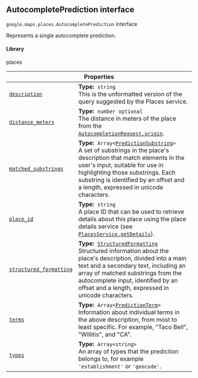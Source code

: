 
<devsite-heading text=" AutocompletePrediction interface" for="AutocompletePrediction" level="h2" link="" toc="" back-to-top=""><h2 id="AutocompletePrediction" is-upgraded="">AutocompletePrediction interface</h2></devsite-heading>
<p>
<code translate="no" dir="ltr"><span itemprop="path">google.maps.places</span>.<span itemprop="name">AutocompletePrediction</span></code>
interface
</p>
<p>Represents a single autocomplete prediction.</p>
<devsite-heading text="Library" for="library_5" level="h4" link=""><h4 is-upgraded="" id="library_5">Library</h4></devsite-heading>
<p>places</p>
<div class="devsite-table-wrapper"><table class="properties responsive" summary="interface AutocompletePrediction - Properties">
<thead>
<tr><th colspan="2">Properties</th>
</tr></thead>
<tbody>
<tr id="AutocompletePrediction.description">
<td itemprop="property"><code translate="no" dir="ltr"><a class="secret-link" href="#AutocompletePrediction.description"><span>description</span></a></code></td>
<td><div><strong>Type:</strong>&nbsp; <code translate="no" dir="ltr">string</code></div>
<div class="desc">This is the unformatted version of the query suggested by the Places service.</div></td>
</tr>
<tr id="AutocompletePrediction.distance_meters">
<td itemprop="property"><code translate="no" dir="ltr"><a class="secret-link" href="#AutocompletePrediction.distance_meters"><span>distance_meters</span></a></code></td>
<td><div><strong>Type:</strong>&nbsp; <code translate="no" dir="ltr">number <span class="optional-type-annotation">optional</span></code></div>
<div class="desc">The distance in meters of the place from the <code translate="no" dir="ltr"><a href="/maps/documentation/javascript/reference/places-autocomplete-service#AutocompletionRequest.origin">AutocompletionRequest.origin</a></code>.</div></td>
</tr>
<tr id="AutocompletePrediction.matched_substrings">
<td itemprop="property"><code translate="no" dir="ltr"><a class="secret-link" href="#AutocompletePrediction.matched_substrings"><span>matched_substrings</span></a></code></td>
<td><div><strong>Type:</strong>&nbsp; <code translate="no" dir="ltr">Array&lt;<a href="PredictionSubstring.md">PredictionSubstring</a>&gt;</code></div>
<div class="desc">A set of substrings in the place's description that match elements in the user's input, suitable for use in highlighting those substrings. Each substring is identified by an offset and a length, expressed in unicode characters.</div></td>
</tr>
<tr id="AutocompletePrediction.place_id">
<td itemprop="property"><code translate="no" dir="ltr"><a class="secret-link" href="#AutocompletePrediction.place_id"><span>place_id</span></a></code></td>
<td><div><strong>Type:</strong>&nbsp; <code translate="no" dir="ltr">string</code></div>
<div class="desc">A place ID that can be used to retrieve details about this place using the place details service (see <code translate="no" dir="ltr"><a href="/maps/documentation/javascript/reference/places-service#PlacesService.getDetails">PlacesService.getDetails</a></code>).</div></td>
</tr>
<tr id="AutocompletePrediction.structured_formatting">
<td itemprop="property"><code translate="no" dir="ltr"><a class="secret-link" href="#AutocompletePrediction.structured_formatting"><span>structured_formatting</span></a></code></td>
<td><div><strong>Type:</strong>&nbsp; <code translate="no" dir="ltr"><a href="StructuredFormatting.md">StructuredFormatting</a></code></div>
<div class="desc">Structured information about the place's description, divided into a main text and a secondary text, including an array of matched substrings from the autocomplete input, identified by an offset and a length, expressed in unicode characters.</div></td>
</tr>
<tr id="AutocompletePrediction.terms">
<td itemprop="property"><code translate="no" dir="ltr"><a class="secret-link" href="#AutocompletePrediction.terms"><span>terms</span></a></code></td>
<td><div><strong>Type:</strong>&nbsp; <code translate="no" dir="ltr">Array&lt;<a href="PredictionTerm.md">PredictionTerm</a>&gt;</code></div>
<div class="desc">Information about individual terms in the above description, from most to least specific. For example, "Taco Bell", "Willitis", and "CA".</div></td>
</tr>
<tr id="AutocompletePrediction.types">
<td itemprop="property"><code translate="no" dir="ltr"><a class="secret-link" href="#AutocompletePrediction.types"><span>types</span></a></code></td>
<td><div><strong>Type:</strong>&nbsp; <code translate="no" dir="ltr">Array&lt;string&gt;</code></div>
<div class="desc">An array of types that the prediction belongs to, for example <code translate="no" dir="ltr">'establishment'</code> or <code translate="no" dir="ltr">'geocode'</code>.</div></td>
</tr>
</tbody>
</table></div>
